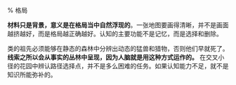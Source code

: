 % 格局

__材料只是背景，意义是在格局当中自然浮现的__。一张地图要画得清晰，并不是画面越挤越好，而是格局越正确越好。认知的主要功能不是记忆，而是选择和删除。

类的祖先必须能够在静态的森林中分辨出动态的猛兽和猎物，否则他们早就死了。 __线索之所以会从事实的丛林中呈现，因为人脑就是用这种方式运作的。__ 在交叉小径的花园中辨认路径选择点，并不是多么困难的任务。如果认知能力不足，就不是知识所能弥补的。
